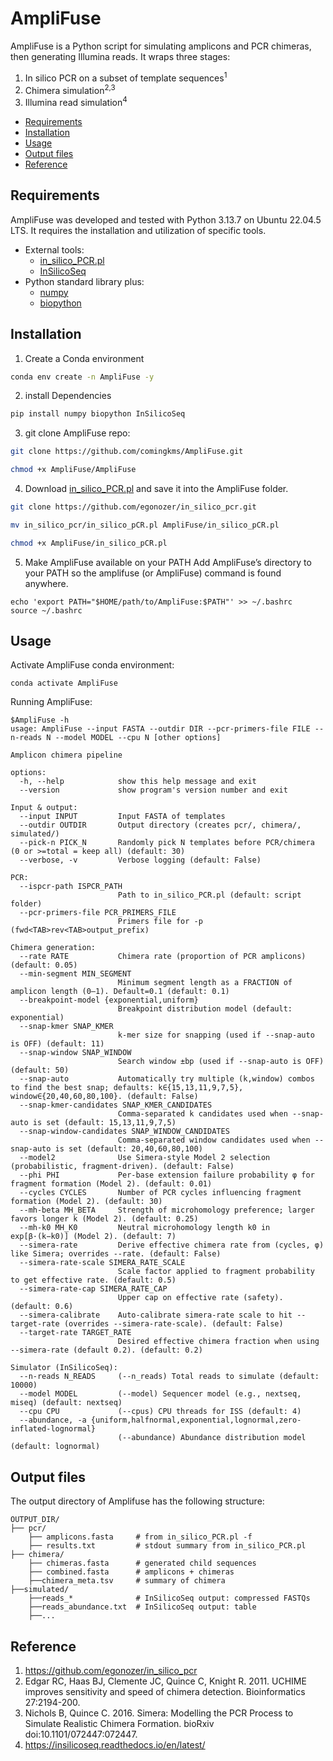 # AmpliFuse

AmpliFuse is a Python script for simulating amplicons and PCR chimeras, then generating Illumina reads. It wraps three stages:
1.  In silico PCR on a subset of template sequences<sup>1</sup>
2.  Chimera simulation<sup>2,3</sup> 
3.  Illumina read simulation<sup>4</sup>

+ [Requirements](#Requirements)
+ [Installation](#installation)
+ [Usage](#usage)
+ [Output files](#output-files)
+ [Reference](#reference)  

## Requirements

AmpliFuse was developed and tested with Python 3.13.7 on Ubuntu 22.04.5 LTS. It requires the installation and utilization of specific tools.
+ External tools:
   + [in_silico_PCR.pl](https://github.com/egonozer/in_silico_pcr)
   + [InSilicoSeq](https://github.com/HadrienG/InSilicoSeq)
+ Python standard library plus:
   +  [numpy](https://numpy.org/)
   +  [biopython](https://biopython.org/)
    
## Installation

1. Create a Conda environment
```bash
conda env create -n AmpliFuse -y
```
2. install Dependencies
```bash
pip install numpy biopython InSilicoSeq  
```
3. git clone AmpliFuse repo:
```bash
git clone https://github.com/comingkms/AmpliFuse.git

chmod +x AmpliFuse/AmpliFuse
```
4. Download [in_silico_PCR.pl](https://github.com/egonozer/in_silico_pcr) and save it into the AmpliFuse folder. 
```bash
git clone https://github.com/egonozer/in_silico_pcr.git

mv in_silico_pcr/in_silico_pCR.pl AmpliFuse/in_silico_pCR.pl

chmod +x AmpliFuse/in_silico_pCR.pl
```
5. Make AmpliFuse available on your PATH
   Add AmpliFuse’s directory to your PATH so the amplifuse (or AmpliFuse) command is found anywhere.
```
echo 'export PATH="$HOME/path/to/AmpliFuse:$PATH"' >> ~/.bashrc
source ~/.bashrc
```

## Usage

Activate AmpliFuse conda environment:
```
conda activate AmpliFuse
```
Running AmpliFuse:
```
$AmpliFuse -h
usage: AmpliFuse --input FASTA --outdir DIR --pcr-primers-file FILE --n-reads N --model MODEL --cpu N [other options]

Amplicon chimera pipeline

options:
  -h, --help            show this help message and exit
  --version             show program's version number and exit

Input & output:
  --input INPUT         Input FASTA of templates
  --outdir OUTDIR       Output directory (creates pcr/, chimera/, simulated/)
  --pick-n PICK_N       Randomly pick N templates before PCR/chimera (0 or >=total = keep all) (default: 30)
  --verbose, -v         Verbose logging (default: False)

PCR:
  --ispcr-path ISPCR_PATH
                        Path to in_silico_PCR.pl (default: script folder)
  --pcr-primers-file PCR_PRIMERS_FILE
                        Primers file for -p (fwd<TAB>rev<TAB>output_prefix)

Chimera generation:
  --rate RATE           Chimera rate (proportion of PCR amplicons) (default: 0.05)
  --min-segment MIN_SEGMENT
                        Minimum segment length as a FRACTION of amplicon length (0–1). Default=0.1 (default: 0.1)
  --breakpoint-model {exponential,uniform}
                        Breakpoint distribution model (default: exponential)
  --snap-kmer SNAP_KMER
                        k-mer size for snapping (used if --snap-auto is OFF) (default: 11)
  --snap-window SNAP_WINDOW
                        Search window ±bp (used if --snap-auto is OFF) (default: 50)
  --snap-auto           Automatically try multiple (k,window) combos to find the best snap; defaults: k∈{15,13,11,9,7,5}, window∈{20,40,60,80,100}. (default: False)
  --snap-kmer-candidates SNAP_KMER_CANDIDATES
                        Comma-separated k candidates used when --snap-auto is set (default: 15,13,11,9,7,5)
  --snap-window-candidates SNAP_WINDOW_CANDIDATES
                        Comma-separated window candidates used when --snap-auto is set (default: 20,40,60,80,100)
  --model2              Use Simera-style Model 2 selection (probabilistic, fragment-driven). (default: False)
  --phi PHI             Per-base extension failure probability φ for fragment formation (Model 2). (default: 0.01)
  --cycles CYCLES       Number of PCR cycles influencing fragment formation (Model 2). (default: 30)
  --mh-beta MH_BETA     Strength of microhomology preference; larger favors longer k (Model 2). (default: 0.25)
  --mh-k0 MH_K0         Neutral microhomology length k0 in exp[β·(k−k0)] (Model 2). (default: 7)
  --simera-rate         Derive effective chimera rate from (cycles, φ) like Simera; overrides --rate. (default: False)
  --simera-rate-scale SIMERA_RATE_SCALE
                        Scale factor applied to fragment probability to get effective rate. (default: 0.5)
  --simera-rate-cap SIMERA_RATE_CAP
                        Upper cap on effective rate (safety). (default: 0.6)
  --simera-calibrate    Auto-calibrate simera-rate scale to hit --target-rate (overrides --simera-rate-scale). (default: False)
  --target-rate TARGET_RATE
                        Desired effective chimera fraction when using --simera-rate (default 0.2). (default: 0.2)

Simulator (InSilicoSeq):
  --n-reads N_READS     (--n_reads) Total reads to simulate (default: 10000)
  --model MODEL         (--model) Sequencer model (e.g., nextseq, miseq) (default: nextseq)
  --cpu CPU             (--cpus) CPU threads for ISS (default: 4)
  --abundance, -a {uniform,halfnormal,exponential,lognormal,zero-inflated-lognormal}
                        (--abundance) Abundance distribution model (default: lognormal)
```

## Output files

The output directory of Amplifuse has the following structure:
```
OUTPUT_DIR/
├── pcr/
    ├── amplicons.fasta     # from in_silico_PCR.pl -f
    ├── results.txt         # stdout summary from in_silico_PCR.pl
├── chimera/
    ├── chimeras.fasta      # generated child sequences
    ├── combined.fasta      # amplicons + chimeras
    ├──chimera_meta.tsv     # summary of chimera
├──simulated/
    ├──reads_*              # InSilicoSeq output: compressed FASTQs
    ├──reads_abundance.txt  # InSilicoSeq output: table
    ├──...
```

## Reference

1. https://github.com/egonozer/in_silico_pcr
2. Edgar RC, Haas BJ, Clemente JC, Quince C, Knight R. 2011. UCHIME improves sensitivity and speed of chimera detection. Bioinformatics 27:2194-200.
3. Nichols B, Quince C. 2016. Simera: Modelling the PCR Process to Simulate Realistic Chimera Formation. bioRxiv doi:10.1101/072447:072447.
4. https://insilicoseq.readthedocs.io/en/latest/

